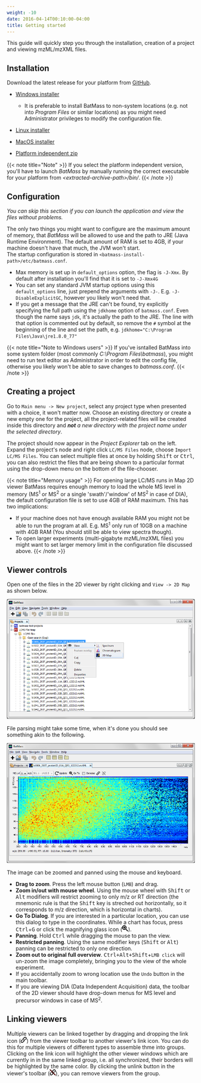 ```yaml
---
weight: -10
date: 2016-04-14T00:10:00-04:00
title: Getting started
---
```


This guide will quickly step you through the installation, creation of a project and viewing mzML/mzXML files.

## Installation
Download the latest release for your platform from [GitHub](https://github.com/chhh/batmass/releases/latest).  

- [Windows installer](https://github.com/chhh/batmass/releases/download/v.0.04/batmass-windows.exe)
  - It is preferable to install BatMass to non-system locations (e.g. not into _Program Files_ or similar locations) as you might need Administrator privileges to modify the configuration file.

- [Linux installer](https://github.com/chhh/batmass/releases/download/v.0.04/batmass-linux.sh)

- [MacOS installer](https://github.com/chhh/batmass/releases/download/v.0.04/batmass-macosx.tgz)

- [Platform independent zip](https://github.com/chhh/batmass/releases/download/v.0.04/batmass.zip)

{{< note title="Note" >}}
If you select the platform independent version, you'll have to launch _BatMass_ by manually running the correct executable for your platform from _&lt;extracted-archive-path&gt;/bin/_.
{{< /note >}}


## Configuration
_You can skip this section if you can launch the application and view the files without problems._

The only two things you might want to configure are the maximum amount of memory, that _BatMass_ will be allowed to use and the path to JRE (Java Runtime Environment). The default amount of RAM is set to 4GB, if your machine doesn't have that much, the JVM won't start.  
The startup configuration is stored in `<batmass-install-path>/etc/batmass.conf`.

- Max memory is set up in `default_options` option, the flag is `-J-Xmx`. By default after installation you'll find that it is set to `-J-Xmx4G`
- You can set any standard JVM startup options using this `default_options` line, just prepend the arguments with `-J-`. E.g. `-J-DisableExplicitGC`, however you likely won't need that.
- If you get a message that the JRE can't be found, try explicitly specifying the full path using the `jdkhome` option of `batmass.conf`. Even though the name says `jdk`, it's actually the path to the JRE. The line with that option is commented out by default, so remove the `#` symbol at the beginning of the line and set the path, e.g. `jdkhome="C:\Program Files\Java\jre1.8.0_77"`

{{< note title="Note to Windows users" >}}
If you've isntalled BatMass into some system folder (most commonly _C:\Program Files\batmass_), you might need to run text editor as Administrator in order to edit the config file, otherwise you likely won't be able to save changes to _batmass.conf_.
{{< /note >}}


## Creating a project
Go to `Main menu -> New project`, select any project type when presented with a choice, it won't matter now. Choose an existing directory or create a new empty one for the project, all the project-related files will be created inside this directory and ***not*** _a new directory with the project name under the selected directory_.

The project should now appear in the _Project Explorer_ tab on the left. Expand the project's node and right click `LC/MS Files` node, choose `Import LC/MS Files`. You can select multiple files at once by holding <kbd>Shift</kbd> or <kbd>Ctrl</kbd>, you can also restrict the files that are being shown to a particular format using the drop-down menu on the bottom of the file-chooser.

{{< note title="Memory usage" >}}
For opening large LC/MS runs in Map 2D viewer BatMass requires enough memory to load the whole MS level in memory (MS<sup>1</sup> or MS<sup>2</sup> or a single 'swath'/'window' of MS<sup>2</sup> in case of DIA), the default configuration file is set to use 4GB of RAM maximum. This has two implications:

 - If your machine does not have enough available RAM you might not be able to run the program at all. E.g. MS<sup>1</sup> only run of 10GB on a machine with 4GB RAM (You should still be able to view spectra though).
 - To open larger experiments (multi-gigabyte mzML/mzXML files) you might want to set larger memory limit in the configuration file discussed above.
{{< /note >}}


## Viewer controls
Open one of the files in the 2D viewer by right clicking and `View -> 2D Map` as shown below.  

![Open a file as a 2D Map](/images/getting-started/view-file.png)  

File parsing might take some time, when it's done you should see something akin to the following.  

![Map 2D viewer](/images/getting-started/standard-lcms-run-map2d.png)  

The image can be zoomed and panned using the mouse and keyboard.

- **Drag to zoom**. Press the left mouse button (`LMB`) and drag.
- **Zoom in/out with mouse wheel**. Using the mouse wheel with <kbd>Shift</kbd> or <kbd>Alt</kbd> modifiers will restrict zooming to only m/z or RT direction (the mnemonic rule is that the <kbd>Shift</kbd> key is streched out horizontally, so it corresponds to m/z direction, which is horizontal in charts).
- **Go To Dialog**. If you are interested in a particular location, you can use this dialog to type in the coordinates. While a chart has focus, press <kbd>Ctrl</kbd>+<kbd>G</kbd> or click the magnifying glass icon (![Link icon](/images/getting-started/icon_zoom.png)).
- **Panning**. Hold <kbd>Ctrl</kbd> while dragging the mouse to pan the view.
- **Restricted panning**. Using the same modifier keys (<kbd>Shift</kbd> or <kbd>Alt</kbd>) panning can be restricted to only one direction.
- **Zoom out to original full overview**. <kbd>Ctrl+Alt+Shift</kbd>+`LMB click` will un-zoom the image completely, bringing you to the view of the whole experiment.
- If you accidentally zoom to wrong location use the `Undo` button in the main toolbar.
- If you are viewing DIA (Data Independent Acquisition) data, the toolbar of the 2D viewer should have drop-down menus for MS level and precursor windows in case of MS<sup>2</sup>.


## Linking viewers
Multiple viewers can be linked together by dragging and dropping the link icon (![Link icon](/images/getting-started/icon_link.png)) from the viewer toolbar to another viewer's link icon. You can do this for multiple viewers of different types to assemble thme into groups. Clicking on the link icon will highlight the other viewer windows which are currently in in the same linked group, i.e. all synchronized, their borders will be highlighted by the same color. By clicking the unlink button in the viewer's toolbar (![Link icon](/images/getting-started/icon_unlink.png)), you can remove viewers from the group.
